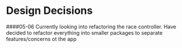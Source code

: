 # Design Decisions

####05-06
Currently looking into refactoring the race controller. Have decided to refactor everything into smaller packages to separate features/concerns ot the app

    